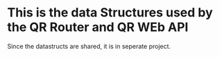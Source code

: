 # This is the data Structures used by the QR Router and QR WEb API #

Since the datastructs are shared, it is in seperate project.

